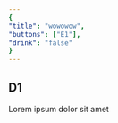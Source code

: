 ```yaml
---
{
"title": "wowowow",
"buttons": ["E1"],
"drink": "false"
}
---
```


## D1

Lorem ipsum dolor sit amet